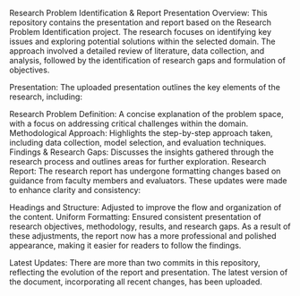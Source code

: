 Research Problem Identification & Report Presentation
Overview:
This repository contains the presentation and report based on the Research Problem Identification project. The research focuses on identifying key issues and exploring potential solutions within the selected domain. The approach involved a detailed review of literature, data collection, and analysis, followed by the identification of research gaps and formulation of objectives.

Presentation:
The uploaded presentation outlines the key elements of the research, including:

Research Problem Definition: A concise explanation of the problem space, with a focus on addressing critical challenges within the domain.
Methodological Approach: Highlights the step-by-step approach taken, including data collection, model selection, and evaluation techniques.
Findings & Research Gaps: Discusses the insights gathered through the research process and outlines areas for further exploration.
Research Report:
The research report has undergone formatting changes based on guidance from faculty members and evaluators. These updates were made to enhance clarity and consistency:

Headings and Structure: Adjusted to improve the flow and organization of the content.
Uniform Formatting: Ensured consistent presentation of research objectives, methodology, results, and research gaps.
As a result of these adjustments, the report now has a more professional and polished appearance, making it easier for readers to follow the findings.

Latest Updates:
There are more than two commits in this repository, reflecting the evolution of the report and presentation. The latest version of the document, incorporating all recent changes, has been uploaded.

